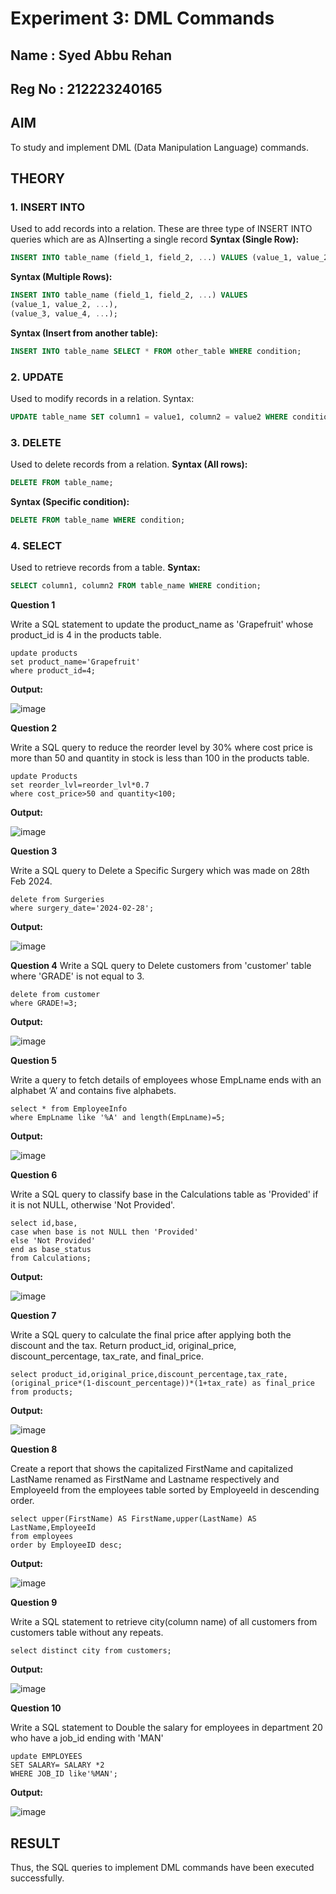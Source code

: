 # Experiment 3: DML Commands
## Name : Syed Abbu Rehan
## Reg No : 212223240165
## AIM
To study and implement DML (Data Manipulation Language) commands.

## THEORY

### 1. INSERT INTO
Used to add records into a relation.
These are three type of INSERT INTO queries which are as
A)Inserting a single record
**Syntax (Single Row):**
```sql
INSERT INTO table_name (field_1, field_2, ...) VALUES (value_1, value_2, ...);
```
**Syntax (Multiple Rows):**
```sql
INSERT INTO table_name (field_1, field_2, ...) VALUES
(value_1, value_2, ...),
(value_3, value_4, ...);
```
**Syntax (Insert from another table):**
```sql
INSERT INTO table_name SELECT * FROM other_table WHERE condition;
```
### 2. UPDATE
Used to modify records in a relation.
Syntax:
```sql
UPDATE table_name SET column1 = value1, column2 = value2 WHERE condition;
```
### 3. DELETE
Used to delete records from a relation.
**Syntax (All rows):**
```sql
DELETE FROM table_name;
```
**Syntax (Specific condition):**
```sql
DELETE FROM table_name WHERE condition;
```
### 4. SELECT
Used to retrieve records from a table.
**Syntax:**
```sql
SELECT column1, column2 FROM table_name WHERE condition;
```
**Question 1**

Write a SQL statement to update the product_name as 'Grapefruit' whose product_id is 4 in the products table.
```
update products
set product_name='Grapefruit'
where product_id=4;
```

**Output:**

![image](https://github.com/user-attachments/assets/2079a8c9-3ba4-4d6e-84b6-5c53bfeb112c)

**Question 2**

Write a SQL query to reduce the reorder level by 30% where cost price is more than 50 and quantity in stock is less than 100 in the products table.
```
update Products
set reorder_lvl=reorder_lvl*0.7
where cost_price>50 and quantity<100;
```
**Output:**

![image](https://github.com/user-attachments/assets/ce8578d2-4a6a-46e6-9d7b-500b56467d79)

**Question 3**

Write a SQL query to Delete a Specific Surgery which was made on 28th Feb 2024.
```
delete from Surgeries 
where surgery_date='2024-02-28';
```
**Output:**

![image](https://github.com/user-attachments/assets/4cf2e546-f59f-408d-b7c9-ca449e95262c)

**Question 4**
Write a SQL query to Delete customers from 'customer' table where 'GRADE' is not equal to 3.
```
delete from customer
where GRADE!=3;
```
**Output:**

![image](https://github.com/user-attachments/assets/62d778bb-cdc3-45a4-a2ef-58d913f0beac)

**Question 5**

Write a query to fetch details of employees whose EmpLname ends with an alphabet ‘A’ and contains five alphabets.
```
select * from EmployeeInfo 
where EmpLname like '%A' and length(EmpLname)=5;
```

**Output:**

![image](https://github.com/user-attachments/assets/20faf609-e393-4458-9c56-da2692919e12)

**Question 6**

Write a SQL query to classify base in the Calculations table as 'Provided' if it is not NULL, otherwise 'Not Provided'.
```
select id,base,
case when base is not NULL then 'Provided'
else 'Not Provided'
end as base_status
from Calculations;
```

**Output:**

![image](https://github.com/user-attachments/assets/a2667fc1-fde5-4fcc-9527-63b2cb3ab032)

**Question 7**

Write a SQL query to calculate the final price after applying both the discount and the tax. Return product_id, original_price, discount_percentage, tax_rate, and final_price.
```
select product_id,original_price,discount_percentage,tax_rate,(original_price*(1-discount_percentage))*(1+tax_rate) as final_price
from products;
```

**Output:**

![image](https://github.com/user-attachments/assets/502345b9-8064-4903-8d1a-27235b07bcab)

**Question 8**

Create a report that shows the capitalized FirstName and capitalized LastName renamed as FirstName and Lastname respectively and EmployeeId from the employees table sorted by EmployeeId in descending order.
```
select upper(FirstName) AS FirstName,upper(LastName) AS LastName,EmployeeId
from employees
order by EmployeeID desc;
```

**Output:**

![image](https://github.com/user-attachments/assets/65284a61-9a56-47d5-b41f-201a52575825)

**Question 9**

Write a SQL statement to retrieve city(column name) of all customers from customers table without any repeats.
```
select distinct city from customers;
```

**Output:**

![image](https://github.com/user-attachments/assets/20e5b8ee-89e3-4f33-80a2-beb5e03876d2)

**Question 10**

Write a SQL statement to Double the salary for employees in department 20 who have a job_id ending with 'MAN'
```
update EMPLOYEES
SET SALARY= SALARY *2
WHERE JOB_ID like'%MAN';
```

**Output:**

![image](https://github.com/user-attachments/assets/9ec40e7e-50a6-4a7b-a732-d1bca272ed13)

## RESULT
Thus, the SQL queries to implement DML commands have been executed successfully.
